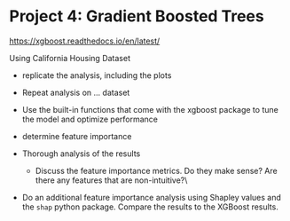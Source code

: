 # Project 4: Gradient Boosted Trees

<https://xgboost.readthedocs.io/en/latest/>

Using California Housing Dataset

- replicate the analysis, including the plots

- Repeat analysis on ... dataset
- Use the built-in functions that come with the xgboost package to tune the model and optimize performance
- determine feature importance
- Thorough analysis of the results
  - Discuss the feature importance metrics. Do they make sense? Are there any features that are non-intuitive?\
- Do an additional feature importance analysis using Shapley values and the `shap` python package. Compare the results to the XGBoost results.
